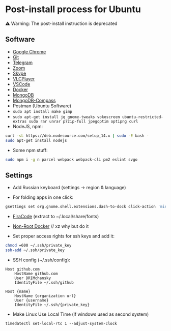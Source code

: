 # Post-install process for Ubuntu

⚠️ Warning: The post-install instruction is deprecated

## Software

- [Google Chrome](https://www.google.com/intl/en/chrome/)
- [Git](https://git-scm.com/)
- [Telegram](https://desktop.telegram.org/)
- [Zoom](https://zoom.us/download#client_4meeting)
- [Skype](https://www.skype.com/ru/get-skype)
- [VLCPlayer](https://www.videolan.org/vlc/index.ru.html)
- [VSCode](https://code.visualstudio.com/)
- [Docker](https://docs.docker.com/engine/install/ubuntu/)
- [MongoDB](https://docs.mongodb.com/manual/tutorial/install-mongodb-on-ubuntu/)
- [MongoDB-Compass](https://www.mongodb.com/try/download/compass)
- Postman (Ubuntu Software)
- `sudo apt install make gimp`
- `sudo apt-get install jq gnome-tweaks vokoscreen ubuntu-restricted-extras sudo rar unrar p7zip-full jpegoptim optipng curl`
- NodeJS, npm:
```sh
curl -sL https://deb.nodesource.com/setup_14.x | sudo -E bash -
sudo apt-get install nodejs
```
- Some npm stuff:
```sh
sudo npm i -g n parcel webpack webpack-cli pm2 eslint svgo
```

## Settings

- Add Russian keyboard (settings -> region & language)

- For folding apps in one click:
```sh
gsettings set org.gnome.shell.extensions.dash-to-dock click-action 'minimize'
```

- [FiraCode](https://github.com/tonsky/FiraCode) (extract to ~/.local/share/fonts)

- [Non-Root Docker](https://docs.docker.com/engine/install/linux-postinstall/) // xz why but do it

- Set proper access rights for ssh keys and add it:

```sh
chmod =600 ~/.ssh/private_key
ssh-add ~/.ssh/private_key
```

- SSH config (~/.ssh/config):
```
Host github.com
    HostName github.com
    User DRIMchansky
    IdentityFile ~/.ssh/github

Host {name}
    HostName {organization url}
    User {username}
    IdentityFile ~/.ssh/{private_key}
```
- Make Linux Use Local Time (if windows used as second system)
```
timedatectl set-local-rtc 1 --adjust-system-clock
```






